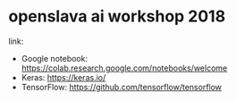 # openslava ai workshop 2018


link:
- Google notebook: https://colab.research.google.com/notebooks/welcome
- Keras: https://keras.io/
- TensorFlow: https://github.com/tensorflow/tensorflow

